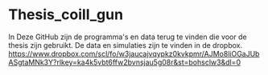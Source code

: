 # Thesis_coill_gun
In Deze GitHub zijn de programma's en data terug te vinden die voor de thesis zijn gebruikt.
De data en simulaties zijn te vinden in de dropbox. 
https://www.dropbox.com/scl/fo/w3jaucajvqypkz0kvkpmr/AJMo8liOGaJUbASgtaMNk3Y?rlkey=ka4k5vbt6ffw2bvnsjau5g08r&st=bohsclw3&dl=0
